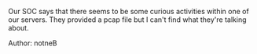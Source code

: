 Our SOC says that there seems to be some curious activities within one of our servers. They provided a pcap file but I can't find what they're talking about.

Author: notneB
